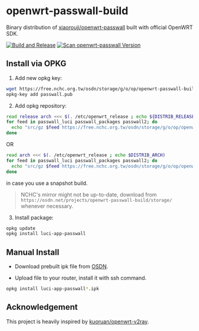 # openwrt-passwall-build

Binary distribution of [xiaorouji/openwrt-passwall](https://github.com/xiaorouji/openwrt-passwall) built with official OpenWRT SDK.

[![Build and Release](https://github.com/dianlujitao/openwrt-passwall-build/actions/workflows/build-release.yml/badge.svg)](https://github.com/dianlujitao/openwrt-passwall-build/actions/workflows/build-release.yml)
[![Scan openwrt-passwall Version](https://github.com/dianlujitao/openwrt-passwall-build/actions/workflows/version-scan.yml/badge.svg)](https://github.com/dianlujitao/openwrt-passwall-build/actions/workflows/version-scan.yml)

## Install via OPKG

1. Add new opkg key:

```sh
wget https://free.nchc.org.tw/osdn/storage/g/o/op/openwrt-passwall-build/passwall.pub
opkg-key add passwall.pub
```

2. Add opkg repository:

```sh
read release arch <<< $(. /etc/openwrt_release ; echo ${DISTRIB_RELEASE%.*} $DISTRIB_ARCH)
for feed in passwall_luci passwall_packages passwall2; do
  echo "src/gz $feed https://free.nchc.org.tw/osdn/storage/g/o/op/openwrt-passwall-build/releases/packages-$release/$arch/$feed" >> /etc/opkg/customfeeds.conf
done
```
OR
```sh
read arch <<< $(. /etc/openwrt_release ; echo $DISTRIB_ARCH)
for feed in passwall_luci passwall_packages passwall2; do
  echo "src/gz $feed https://free.nchc.org.tw/osdn/storage/g/o/op/openwrt-passwall-build/snapshots/packages/$arch/$feed" >> /etc/opkg/customfeeds.conf
done
```
in case you use a snapshot build.

> NCHC's mirror might not be up-to-date, download from `https://osdn.net/projects/openwrt-passwall-build/storage/` whenever necessary.

3. Install package:

```sh
opkg update
opkg install luci-app-passwall
```

## Manual Install

- Download prebuilt ipk file from [OSDN](https://osdn.net/projects/openwrt-passwall-build/storage/).

- Upload file to your router, install it with ssh command.

```sh
opkg install luci-app-passwall*.ipk
```

## Acknowledgement

This project is heavily inspired by [kuoruan/openwrt-v2ray](https://github.com/kuoruan/openwrt-v2ray).
